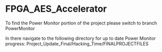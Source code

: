 # FPGA_AES_Accelerator

To find the Power Monitor portion of the project please switch to branch PowerMonitor

In there navigate to the following directory for up to date Power Monitor progress:
Project_Update_Final/Hacking_Time/FINALPROJECTFILES
